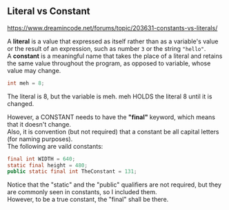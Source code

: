 ## Literal vs Constant  
https://www.dreamincode.net/forums/topic/203631-constants-vs-literals/      
  
A **literal** is a value that expressed as itself rather than as a variable's value or the result of an expression, such as number `3` or the string `"hello"`.  
A **constant** is a meaningful name that takes the place of a literal and retains the same value throughout the program, as opposed to variable, whose value may change.
 

```java
int meh = 8;
```
The literal is 8, but the variable is meh. meh HOLDS the literal 8 until it is changed.  
  
However, a CONSTANT needs to have the **"final"** keyword, which means that it doesn't change.  
Also, it is convention (but not required) that a constant be all capital letters (for naming purposes).  
The following are vaild constants:

```java
final int WIDTH = 640;
static final height = 480;
public static final int TheConstant = 131;
```

Notice that the "static" and the "public" qualifiers are not required, but they are commonly seen in constants, so I included them.  
However, to be a true constant, the "final" shall be there.
  
 
